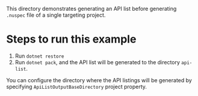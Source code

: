 This directory demonstrates generating an API list before generating `.nuspec` file of a single targeting project.

# Steps to run this example
1. Run `dotnet restore`
2. Run `dotnet pack`, and the API list will be generated to the directory `api-list`.

You can configure the directory where the API listings will be generated by specifying `ApiListOutputBaseDirectory` project property.
